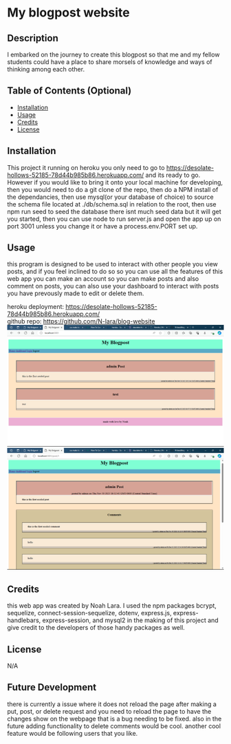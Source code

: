 # My blogpost website

## Description

I embarked on the journey to create this blogpost so that me and my fellow students could have a place to share morsels of knowledge and ways of thinking among each other.

## Table of Contents (Optional)

- [Installation](#installation)
- [Usage](#usage)
- [Credits](#credits)
- [License](#license)

## Installation

This project it running on heroku you only need to go to https://desolate-hollows-52185-78d44b985b86.herokuapp.com/ and its ready to go. However if you would like to bring it onto your local machine for developing, then you would need to do a git clone of the repo, then do a NPM install of the dependancies, then use mysql(or your database of choice) to source the schema file located at ./db/schema.sql in relation to the root, then use npm run seed to seed the database there isnt much seed data but it will get you started, then you can use node to run server.js and open the app up on port 3001 unless you change it or have a process.env.PORT set up. 

## Usage

this program is designed to be used to interact with other people you view posts, and if you feel inclined to do so so you can use all the features of this web app you can make an account so you can make posts and also comment on posts, you can also use your dashboard to interact with posts you have prevously made to edit or delete them. 

heroku deployment: https://desolate-hollows-52185-78d44b985b86.herokuapp.com/    
github repo: https://github.com/N-lara/blog-website    
![screenshot of website](./public/assets/home.png)      
![screenshot of website](./public/assets/post.png)

## Credits

this web app was created by Noah Lara. I used the npm packages bcrypt, sequelize, connect-session-sequelize, dotenv, express.js, express-handlebars, express-session, and mysql2 in the making of this project and give credit to the developers of those handy packages as well.


## License

N/A

## Future Development

there is currently a issue where it does not reload the page after making a put, post, or delete request and you need to reload the page to have the changes show on the webpage that is a bug needing to be fixed. also in the future adding functionality to delete comments would be cool. another cool feature would be following users that you like.